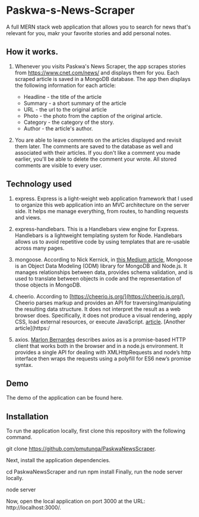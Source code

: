 # Paskwa-s-News-Scraper

A full MERN stack web application that allows you to search for news that's relevant for you, makr your favorite stories and add personal notes.

## How it works.
  1. Whenever you visits Paskwa's News Scraper, the app scrapes stories from https://www.cnet.com/news/ and displays them for you. Each scraped article is saved in a MongoDB database. The app then displays the following information for each article:

     * Headline - the title of the article
     * Summary - a short summary of the article
     * URL - the url to the original article
     * Photo  - the photo from the caption of the original article.
     * Category - the category of the story.
     * Author - the article's author.

  2. You are able to leave comments on the articles displayed and revisit them later. The comments are saved to the database as well and associated with their articles. If you don't like a comment you made earlier, you'll be able to delete the comment your wrote. All stored comments are visible to every user.

## Technology used

   1. express. Express is a light-weight web application framework that I used to organize this web application into an MVC architecture on the server side. It helps me manage everything, from routes, to handling requests and views.

   2. express-handlebars. This is a Handlebars view engine for Express. Handlebars is a lightweight templating system for Node. Handlebars allows us to avoid repetitive code by using templates that are re-usable across many pages.

   3. mongoose. According to Nick Kernick, in [this Medium article,](https://medium.freecodecamp.org/introduction-to-mongoose-for-mongodb-d2a7aa593c57) Mongoose is an Object Data Modeling (ODM) library for MongoDB and Node.js. It manages relationships between data, provides schema validation, and is used to translate between objects in code and the representation of those objects in MongoDB.

   4. cheerio. According to [https://cheerio.js.org/](https://cheerio.js.org/), Cheerio parses markup and provides an API for traversing/manipulating the resulting data structure. It does not interpret the result as a web browser does. Specifically, it does not produce a visual rendering, apply CSS, load external resources, or execute JavaScript.  [article](https://medium.freecodecamp.org/how-to-build-a-simple-search-bot-in-30-minutes-eb56fcedcdb1). [Another article](https:/

   5. axios. [Marlon Bernardes](http://codeheaven.io/how-to-use-axios-as-your-http-client/) describes axios as is a promise-based HTTP client that works both in the browser and in a node.js environment. It provides a single API for dealing with XMLHttpRequests and node’s http interface then wraps the requests using a polyfill for ES6 new’s promise syntax. 

## Demo
The demo of the application can be found here.

## Installation
To run the application locally, first clone this repository with the following command.

git clone https://github.com/pmutunga/PaskwaNewsScraper.  

Next, install the application dependencies.

cd PaskwaNewsScraper and run npm install Finally, run the node server locally.

node server

Now, open the local application on port 3000 at the URL: http://localhost:3000/.

